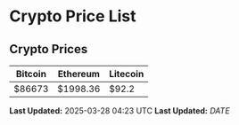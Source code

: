 # Crypto Price List

## Crypto Prices
| Bitcoin | Ethereum | Litecoin |
| ------- | -------- | -------- |
| $86673 | $1998.36 | $92.2 |
**Last Updated:** 2025-03-28 04:23 UTC
**Last Updated:** $DATE$
